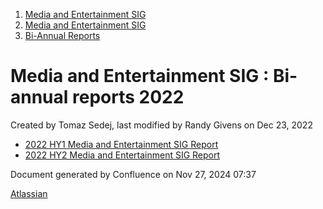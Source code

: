 1. [Media and Entertainment SIG](index.html)
2. [Media and Entertainment SIG](Media-and-Entertainment-SIG_21430277.html)
3. [Bi-Annual Reports](Bi-Annual-Reports_21430806.html)

# Media and Entertainment SIG : Bi-annual reports 2022

Created by Tomaz Sedej, last modified by Randy Givens on Dec 23, 2022

- [2022 HY1 Media and Entertainment SIG Report](https://lf-hyperledger.atlassian.net/wiki/display/MESIG/2022+HY1+Media+and+Entertainment)
- [2022 HY2 Media and Entertainment SIG Report](2022-HY2-Media-and-Entertainment_21447356.html)

Document generated by Confluence on Nov 27, 2024 07:37

[Atlassian](http://www.atlassian.com/)
